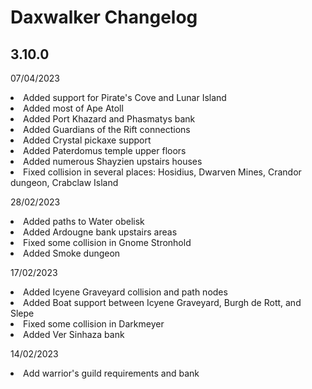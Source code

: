 # Daxwalker Changelog

## 3.10.0
07/04/2023
    <li>Added support for Pirate's Cove and Lunar Island
    <li>Added most of Ape Atoll 
    <li>Added Port Khazard and Phasmatys bank
    <li>Added Guardians of the Rift connections
    <li>Added Crystal pickaxe support
    <li>Added Paterdomus temple upper floors
    <li>Added numerous Shayzien upstairs houses
    <li>Fixed collision in several places: Hosidius, Dwarven Mines, Crandor dungeon, Crabclaw Island


28/02/2023
    <li>Added paths to Water obelisk
    <li>Added Ardougne bank upstairs areas
    <li>Fixed some collision in Gnome Stronhold
    <li>Added Smoke dungeon

      
17/02/2023
  <li>Added Icyene Graveyard collision and path nodes
  <li>Added Boat support between Icyene Graveyard, Burgh de Rott, and Slepe
  <li>Fixed some collision in Darkmeyer
  <li>Added Ver Sinhaza bank
    
    
14/02/2023
<li>Add warrior's guild requirements and bank

    
    
